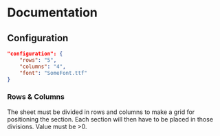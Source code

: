 # Documentation

## Configuration

```json
"configuration": {
    "rows": "5",
	"columns": "4",
	"font": "SomeFont.ttf"
}
```

### Rows & Columns

The sheet must be divided in rows and columns to make a grid for positioning the section. Each section will then have to be placed in those divisions. Value must be >0.

